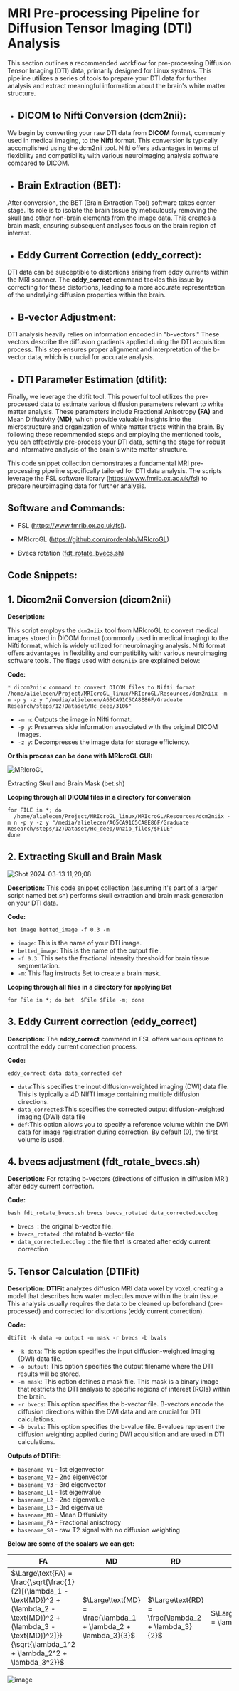 # MRI Pre-processing Pipeline for Diffusion Tensor Imaging (DTI) Analysis

This section outlines a recommended workflow for pre-processing Diffusion Tensor Imaging (DTI) data, primarily designed for Linux systems. This pipeline utilizes a series of tools to prepare your DTI data for further analysis and extract meaningful information about the brain's white matter structure.

* ## DICOM to Nifti Conversion (dcm2nii):<br>
We begin by converting your raw DTI data from **DICOM** format, commonly used in medical imaging, to the **Nifti** format. This conversion is typically accomplished using the dcm2nii tool. Nifti offers advantages in terms of flexibility and compatibility with various neuroimaging analysis software compared to DICOM.

* ## Brain Extraction (BET):<br>
After conversion, the BET (Brain Extraction Tool) software takes center stage. Its role is to isolate the brain tissue by meticulously removing the skull and other non-brain elements from the image data. This creates a brain mask, ensuring subsequent analyses focus on the brain region of interest.

* ## Eddy Current Correction (eddy_correct):<br>
DTI data can be susceptible to distortions arising from eddy currents within the MRI scanner. The **eddy_correct** command tackles this issue by correcting for these distortions, leading to a more accurate representation of the underlying diffusion properties within the brain.

* ## B-vector Adjustment:<br>
DTI analysis heavily relies on information encoded in "b-vectors." These vectors describe the diffusion gradients applied during the DTI acquisition process. This step ensures proper alignment and interpretation of the b-vector data, which is crucial for accurate analysis.

* ## DTI Parameter Estimation (dtifit):<br>
Finally, we leverage the dtifit tool. This powerful tool utilizes the pre-processed data to estimate various diffusion parameters relevant to white matter analysis. These parameters include Fractional Anisotropy **(FA)** and Mean Diffusivity **(MD)**, which provide valuable insights into the microstructure and organization of white matter tracts within the brain.
By following these recommended steps and employing the mentioned tools, you can effectively pre-process your DTI data, setting the stage for robust and informative analysis of the brain's white matter structure.<br>

This code snippet collection demonstrates a fundamental MRI pre-processing pipeline specifically tailored for DTI data analysis. The scripts leverage the FSL software library (https://www.fmrib.ox.ac.uk/fsl) to prepare neuroimaging data for further analysis.

## Software and Commands:

* FSL (https://www.fmrib.ox.ac.uk/fsl).<br>

* MRIcroGL (https://github.com/rordenlab/MRIcroGL)
  
* Bvecs rotation ([fdt_rotate_bvecs.sh](https://github.com/QTIM-Lab/qtim_tools/blob/master/qtim_tools/external/fdt_rotate_bvecs.sh))

## Code Snippets:

## 1. Dicom2nii Conversion (dicom2nii)

**Description:**

This script employs the `dcm2niix` tool from MRIcroGL  to convert medical images stored in DICOM format (commonly used in medical imaging) to the Nifti format, which is widely utilized for neuroimaging analysis. Nifti format offers advantages in flexibility and compatibility with various neuroimaging software tools.  The flags used with `dcm2niix` are explained below:

**Code:**
```
* dicom2niix command to convert DICOM files to Nifti format
/home/alielecen/Project/MRIcroGL_linux/MRIcroGL/Resources/dcm2niix -m n -p y -z y "/media/alielecen/A65CA91C5CA8E86F/Graduate Research/steps/12)Dataset/Hc_deep/3106"
```
* `-m n`: Outputs the image in Nifti format.
* `-p y`: Preserves side information associated with the original DICOM images.
* `-z y`: Decompresses the image data for storage efficiency.
  
**Or this process can be done with MRIcroGL GUI:<be>**

![MRIcroGL](https://github.com/Ali-Mohammadnezhad/Diffusion-MRI-DTI-Preprocessing/assets/110347490/b0cca031-fed4-4d23-a32a-44a23c93f91f)

Extracting Skull and Brain Mask (bet.sh)

**Looping through all DICOM files in a directory for conversion**
```
for FILE in *; do
  /home/alielecen/Project/MRIcroGL_linux/MRIcroGL/Resources/dcm2niix -m n -p y -z y "/media/alielecen/A65CA91C5CA8E86F/Graduate Research/steps/12)Dataset/Hc_deep/Unzip_files/$FILE"
done
```
## 2. Extracting Skull and Brain Mask 

  ![Shot 2024-03-13 11;20;08](https://github.com/Ali-Mohammadnezhad/Diffusion-MRI-DTI-Preprocessing/assets/110347490/0dd36876-3875-49ed-b001-1711466fd344)

**Description:**
This code snippet collection (assuming it's part of a larger script named bet.sh) performs skull extraction and brain mask generation on your DTI data.

**Code:**

```
bet image betted_image -f 0.3 -m
```
* `image`: This is  the name of your DTI image.
* `betted_image`: This is the name of the output file .
* `-f 0.3`: This sets the fractional intensity threshold for brain tissue segmentation.
* `-m`: This flag instructs Bet to create a brain mask.
  
**Looping through all files in a directory for applying Bet**
 ```
for File in *; do bet  $File $File -m; done
 ```
## 3. Eddy Current correction (eddy_correct)

**Description:**
The **eddy_correct** command in FSL offers various options to control the eddy current correction process.

**Code:**
```
eddy_correct data data_corrected def
```
* `data`:This specifies the input diffusion-weighted imaging (DWI) data file. This is typically a 4D NIfTI image containing multiple diffusion directions.
* `data_corrected`:This specifies the corrected output diffusion-weighted imaging (DWI) data file
* `def`:This option allows you to specify a reference volume within the DWI data for image registration during correction. By default (0), the first volume is used.

## 4. bvecs adjustment (fdt_rotate_bvecs.sh)

**Description:**
 For rotating b-vectors (directions of diffusion in diffusion MRI) after eddy current correction.

 **Code:**
```
bash fdt_rotate_bvecs.sh bvecs bvecs_rotated data_corrected.ecclog
```
* `bvecs `: the original b-vector file.
* `bvecs_rotated `:the rotated b-vector file
* `data_corrected.ecclog `: the file that is created after eddy current correction

## 5. Tensor Calculation (DTIFit)

**Description:**
**DTIFit** analyzes diffusion MRI data voxel by voxel, creating a model that describes how water molecules move within the brain tissue. This analysis usually requires the data to be cleaned up beforehand (pre-processed) and corrected for distortions (eddy current correction).

 **Code:**
 ```
dtifit -k data -o output -m mask -r bvecs -b bvals
```
* `-k data`: This option specifies the input diffusion-weighted imaging (DWI) data file.
* `-o output`: This option specifies the output filename where the DTI results will be stored.
* `-m mask`: This option defines a mask file. This mask is a binary image that restricts the DTI analysis to specific regions of interest (ROIs) within the brain.
* `-r bvecs`: This option specifies the b-vector file. B-vectors encode the diffusion directions within the DWI data and are crucial for DTI calculations.
* `-b bvals`: This option specifies the b-value file. B-values represent the diffusion weighting applied during DWI acquisition and are used in DTI calculations.<be>

**Outputs of DTIFit:**<br>
* `basename_V1` - 1st eigenvector
* `basename_V2` - 2nd eigenvector
* `basename_V3` - 3rd eigenvector
* `basename_L1` - 1st eigenvalue
* `basename_L2` - 2nd eigenvalue
* `basename_L3` - 3rd eigenvalue
* `basename_MD` - Mean Diffusivity
* `basename_FA` - Fractional anisotropy
* `basename_S0` - raw T2 signal with no diffusion weighting

**Below are some of the scalars we can get:**

   | FA | MD | RD | AD |
|-------|-----|-----|-------|
| $\Large\text{FA} = \frac{\sqrt{\frac{1}{2}[(\lambda_1 - \text{MD})^2 + (\lambda_2 - \text{MD})^2 + (\lambda_3 - \text{MD})^2]}}{\sqrt{\lambda_1^2 + \lambda_2^2 + \lambda_3^2}}$ | $\Large\text{MD} = \frac{\lambda_1 + \lambda_2 + \lambda_3}{3}$ | $\Large\text{RD} = \frac{\lambda_2 + \lambda_3}{2}$ | $\Large\text{AD} = \lambda_1$ |   

  
![image](https://github.com/Ali-Mohammadnezhad/Diffusion-MRI-DTI-Preprocessing/assets/110347490/b58b9c5e-2869-45da-bdef-c5b4483f3def)



